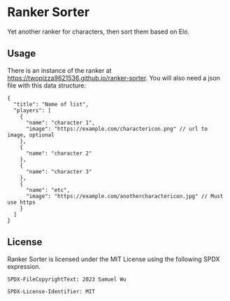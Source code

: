 # Ranker Sorter

Yet another ranker for characters, then sort them based on Elo.

## Usage

There is an instance of the ranker at
<https://twopizza9621536.github.io/ranker-sorter>. You will also need a json
file with this data structure:

```jsonc
{
  "title": "Name of list",
  "players": [
    {
      "name": "character 1",
      "image": "https://example.com/charactericon.png" // url to image, optional
    },
    {
      "name": "character 2"
    },
    {
      "name": "character 3"
    },
    {
      "name": "etc",
      "image": "https://example.com/anothercharactericon.jpg" // Must use https
    }
  ]
}
```

## License

Ranker Sorter is licensed under the MIT License using the following SPDX
expression.

```text
SPDX-FileCopyrightText: 2023 Samuel Wu

SPDX-License-Identifier: MIT
```
